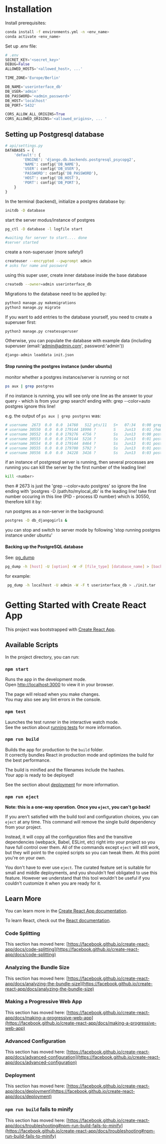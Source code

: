 # Installation
Install prerequisites:
```bash
conda install -f environments.yml -n <env_name>
conda activate <env_name>
```
Set up .env file:
```python
# .env
SECRET_KEY='<secret_key>'
DEBUG=False
ALLOWED_HOSTS='<allowed_host>, ...'

TIME_ZONE='Europe/Berlin'

DB_NAME='userinterface_db'
DB_USER='admin'
DB_PASSWORD='<admin_password>'
DB_HOST='localhost'
DB_PORT='5432'

CORS_ALLOW_ALL_ORIGINS=True
CORS_ALLOWED_ORIGINS='<allowed_origins>, ... '
```

## Setting up Postgresql database

````python
# api/settings.py
DATABASES = {
    'default': {
        'ENGINE': 'django.db.backends.postgresql_psycopg2',
        'NAME': config('DB_NAME'),
        'USER': config('DB_USER'),
        'PASSWORD': config('DB_PASSWORD'),
        'HOST': config('DB_HOST'),
        'PORT': config('DB_PORT'),
    }
}
````

In the terminal (backend), initialize a postgres database by:
````bash
initdb -D database
````

start the server modus/instance of postgres

````bash
pg_ctl -D database -l logfile start

#waiting for server to start.... done
#server started
````

create a non-superuser (more safety!)

````bash
createuser --encrypted --pwprompt admin
# asks for name and password
````

using this super user, create inner database inside the base database

````bash
createdb --owner=admin userinterface_db
````
Migrations to the database need to be applied by:
```python
python3 manage.py makemigrations
python3 manage.py migrate
```
If you want to add entries to the database yourself, you need to create a superuser first:
```python
python3 manage.py createsuperuser
```
Otherwise, you can populate the database with example data (including superuser (email:'admin@admin.com', password:'admin'))
```python
django-admin loaddata init.json
```

#### Stop running the postgres instance (under ubuntu)

monitor whether a postgres instance/server is running or not
````bash
ps aux | grep postgres
````
if no instance is running, you will see only one line as the answer to your query - which is from your grep search!
ending with: grep --color=auto postgres
ignore this line!

e.g. the output of `ps aux | grep postgres` was:
````bash
# username  2673  0.0  0.0  14760   512 pts/11   S+   07:34   0:00 grep --color=auto postgres
# username 30550  0.0  0.0 179144 18996 ?        S    Jun13   0:01 /home/username/miniconda3/envs/django/bin/postgres -D mylocal_db
# username 30552  0.0  0.0 179276  4756 ?        Ss   Jun13   0:00 postgres: checkpointer process   
# username 30553  0.0  0.0 179144  5216 ?        Ss   Jun13   0:01 postgres: writer process   
# username 30554  0.0  0.0 179144  8464 ?        Ss   Jun13   0:01 postgres: wal writer process   
# username 30555  0.0  0.0 179700  5792 ?        Ss   Jun13   0:01 postgres: autovacuum launcher process   
# username 30556  0.0  0.0  34228  3416 ?        Ss   Jun13   0:03 postgres: stats collector process  
````

if an instance of postgresql server is running, then several processes are running
you can kill the server by the first number of the leading line!

````bash
kill <number>
````

then # 2673 is just the 'grep --color=auto postgres' so ignore
the line ending with 'postgres -D /path/to/mylocal_db' is the leading line!
take first number occuring in this line (PID - process ID number) which is 30550, therefore kill it by:



run postgres as a non-server in the background:
````bash
postgres -D db_djangogirls & 
````

you can stop and switch to server mode by following 'stop running postgres instance under ubuntu'

#### Backing up the PostgreSQL database

See: [pg_dump](https://www.postgresql.org/docs/12/app-pgdump.html)

````bash
pg_dump -h [host] -U [option] -W -F [file_type] [database_name] > [backup_name]
````

for example:

````bash
 pg_dump -h localhost -U admin -W -F t userinterface_db > ./init.tar
````

# Getting Started with Create React App

This project was bootstrapped with [Create React App](https://github.com/facebook/create-react-app).

## Available Scripts

In the project directory, you can run:

### `npm start`

Runs the app in the development mode.\
Open [http://localhost:3000](http://localhost:3000) to view it in your browser.

The page will reload when you make changes.\
You may also see any lint errors in the console.

### `npm test`

Launches the test runner in the interactive watch mode.\
See the section about [running tests](https://facebook.github.io/create-react-app/docs/running-tests) for more information.

### `npm run build`

Builds the app for production to the `build` folder.\
It correctly bundles React in production mode and optimizes the build for the best performance.

The build is minified and the filenames include the hashes.\
Your app is ready to be deployed!

See the section about [deployment](https://facebook.github.io/create-react-app/docs/deployment) for more information.

### `npm run eject`

**Note: this is a one-way operation. Once you `eject`, you can't go back!**

If you aren't satisfied with the build tool and configuration choices, you can `eject` at any time. This command will remove the single build dependency from your project.

Instead, it will copy all the configuration files and the transitive dependencies (webpack, Babel, ESLint, etc) right into your project so you have full control over them. All of the commands except `eject` will still work, but they will point to the copied scripts so you can tweak them. At this point you're on your own.

You don't have to ever use `eject`. The curated feature set is suitable for small and middle deployments, and you shouldn't feel obligated to use this feature. However we understand that this tool wouldn't be useful if you couldn't customize it when you are ready for it.

## Learn More

You can learn more in the [Create React App documentation](https://facebook.github.io/create-react-app/docs/getting-started).

To learn React, check out the [React documentation](https://reactjs.org/).

### Code Splitting

This section has moved here: [https://facebook.github.io/create-react-app/docs/code-splitting](https://facebook.github.io/create-react-app/docs/code-splitting)

### Analyzing the Bundle Size

This section has moved here: [https://facebook.github.io/create-react-app/docs/analyzing-the-bundle-size](https://facebook.github.io/create-react-app/docs/analyzing-the-bundle-size)

### Making a Progressive Web App

This section has moved here: [https://facebook.github.io/create-react-app/docs/making-a-progressive-web-app](https://facebook.github.io/create-react-app/docs/making-a-progressive-web-app)

### Advanced Configuration

This section has moved here: [https://facebook.github.io/create-react-app/docs/advanced-configuration](https://facebook.github.io/create-react-app/docs/advanced-configuration)

### Deployment

This section has moved here: [https://facebook.github.io/create-react-app/docs/deployment](https://facebook.github.io/create-react-app/docs/deployment)

### `npm run build` fails to minify

This section has moved here: [https://facebook.github.io/create-react-app/docs/troubleshooting#npm-run-build-fails-to-minify](https://facebook.github.io/create-react-app/docs/troubleshooting#npm-run-build-fails-to-minify)
